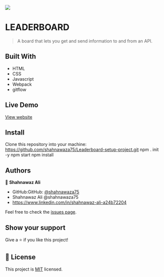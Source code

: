 ![](https://img.shields.io/badge/Microverse-blueviolet)

# LEADERBOARD

> A board that lets you get and send information to and from an API.

## Built With

- HTML
- CSS
- Javascript
- Webpack
- gitflow

## Live Demo

[View website](https://shahnawaza75.github.io/Leaderboard-setup-project/)

## Install

Clone this repository into your machine:
https://github.com/shahnawaza75/Leaderboard-setup-project.git
npm . init -y
npm start
npm install

## Authors

👤 **Shahnawaz Ali**

- GitHub:GitHub: [@shahnawaza75](https://github.com/shahnawaza75)
- Shahnawaz Ali @shahnawaza75
- https://www.linkedin.com/in/shahnawaz-ali-a24b72204

Feel free to check the [issues page](../../issues/).

## Show your support

Give a ⭐️ if you like this project!

## 📝 License

This project is [MIT](./MIT.md) licensed.
